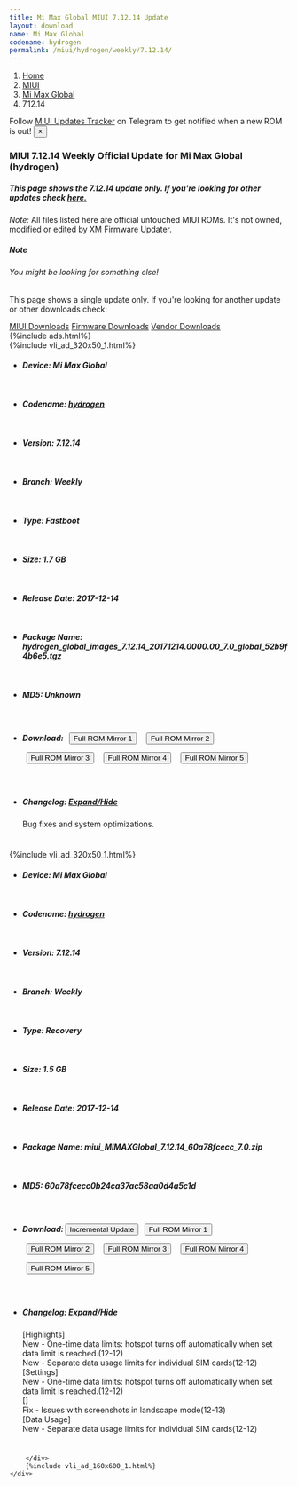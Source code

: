 ```yaml
---
title: Mi Max Global MIUI 7.12.14 Update
layout: download
name: Mi Max Global
codename: hydrogen
permalink: /miui/hydrogen/weekly/7.12.14/
---
```

<nav aria-label="breadcrumb">
    <ol class="breadcrumb">
        <li class="breadcrumb-item"><a href="/">Home</a></li>
        <li class="breadcrumb-item"><a href="/miui/">MIUI</a></li>
        <li class="breadcrumb-item"><a href="/miui/hydrogen/">Mi Max Global</a></li>
        <li class="breadcrumb-item active" aria-current="page">7.12.14</li>
    </ol>
</nav>
<div class="alert alert-primary alert-dismissible fade show" role="alert">
    Follow <a href="https://t.me/MIUIUpdatesTracker" class="alert-link">MIUI Updates Tracker</a> on Telegram to get
    notified when a new ROM is out!
    <button type="button" class="close" data-dismiss="alert" aria-label="Close">
        <span aria-hidden="true">&times;</span>
    </button>
</div>
<div class="col-12 mx-auto">
    <h3 class="title bg-light p-2 rounded">MIUI 7.12.14 Weekly Official Update for Mi Max Global (hydrogen)</h3>
    <h5>This page shows the 7.12.14 update only. If you're looking for other updates check
        <a href="/miui/hydrogen/">here.</a></h5>
    <p><i>Note: </i>All files listed here are official untouched MIUI ROMs.
        It's not owned, modified or edited by XM Firmware Updater.</p>
    <div class="card">
        <div class="card-body">
            <h5 class="card-title">Note</h5>
            <h6 class="card-subtitle mb-2 text-muted">You might be looking for something else!</h6>
            <p class="card-text">This page shows a single update only.
                If you're looking for another update or other downloads check:</p>
            <a href="/miui/" class="card-link">MIUI Downloads</a>
            <a href="/firmware/" class="card-link">Firmware Downloads</a>
            <a href="/vendor/" class="card-link">Vendor Downloads</a>
        </div>
    </div>
    {%include ads.html%}
    <div class="row justify-content-center">
        <div class="col-10" id="downloads">
                    <div class="card card-body">
            {%include vli_ad_320x50_1.html%}
            <ul class="list-unstyled">
                <li style="padding-bottom: 10px;">
                    <h5><b>Device: </b>Mi Max Global</h5>
                </li>
                <li style="padding-bottom: 10px;">
                    <h5><b>Codename: </b> <a href="/miui/hydrogen/" target="_blank">hydrogen</a> </h5>
                </li>
                <li style="padding-bottom: 10px;">
                    <h5><b>Version: </b>7.12.14</h5>
                </li>
                <li style="padding-bottom: 10px;">
                    <h5><b>Branch: </b>Weekly</h5>
                </li>
                <li style="padding-bottom: 10px;">
                    <h5><b>Type: </b>Fastboot</h5>
                </li>
                <li style="padding-bottom: 10px;">
                    <h5><b>Size: </b>1.7 GB</h5>
                </li>
                <li style="padding-bottom: 10px;">
                    <h5><b>Release Date: </b>2017-12-14</h5>
                </li>
                <li style="padding-bottom: 10px;">
                    <h5><b>Package Name: </b><span id="filename" class="text-dark">hydrogen_global_images_7.12.14_20171214.0000.00_7.0_global_52b9f4b6e5.tgz</span></h5>
                </li>
                <li style="padding-bottom: 10px;">
                    <h5><b>MD5: </b><span id="md5" class="text-muted">Unknown</span></h5>
                </li>
                <li style="padding-bottom: 10px;">
                    <h5><b>Download: </b> <button type="button" id="download" class="btn btn-primary" style="margin: 7px;" onclick="window.open('https://cdnorg.d.miui.com/7.12.14/hydrogen_global_images_7.12.14_20171214.0000.00_7.0_global_52b9f4b6e5.tgz', '_blank');"><i class="fa fa-download"></i> Full ROM Mirror 1</button> <button type="button" id="download" class="btn btn-primary" style="margin: 7px;" onclick="window.open('https://bkt-sgp-miui-ota-update-alisgp.oss-ap-southeast-1.aliyuncs.com/7.12.14/hydrogen_global_images_7.12.14_20171214.0000.00_7.0_global_52b9f4b6e5.tgz', '_blank');"><i class="fa fa-download"></i> Full ROM Mirror 2</button> <button type="button" id="download" class="btn btn-primary" style="margin: 7px;" onclick="window.open('https://bn.d.miui.com/7.12.14/hydrogen_global_images_7.12.14_20171214.0000.00_7.0_global_52b9f4b6e5.tgz', '_blank');"><i class="fa fa-download"></i> Full ROM Mirror 3</button> <button type="button" id="download" class="btn btn-primary" style="margin: 7px;" onclick="window.open('https://bigota.d.miui.com/7.12.14/hydrogen_global_images_7.12.14_20171214.0000.00_7.0_global_52b9f4b6e5.tgz', '_blank');"><i class="fa fa-download"></i> Full ROM Mirror 4</button> <button type="button" id="download" class="btn btn-primary" style="margin: 7px;" onclick="window.open('https://hugeota.d.miui.com/7.12.14/hydrogen_global_images_7.12.14_20171214.0000.00_7.0_global_52b9f4b6e5.tgz', '_blank');"><i class="fa fa-download"></i> Full ROM Mirror 5</button></h5>
                </li>
                <li style="padding-bottom: 10px;">
                    <h5><b>Changelog: </b><a href="#hydrogen_1_changelog" data-toggle="collapse" role="button"
                            aria-expanded="false" aria-controls="hydrogen_1_changelog"> <i class="fa fa-arrow-down"
                                aria-hidden="true"></i> Expand/Hide</a></h5>
                    <div class="collapse" id="hydrogen_1_changelog">
                        <p id="changelog_text">Bug fixes and system optimizations.</p>
                    </div>
                </li>
            </ul>
        </div>
        <div class="card card-body">
            {%include vli_ad_320x50_1.html%}
            <ul class="list-unstyled">
                <li style="padding-bottom: 10px;">
                    <h5><b>Device: </b>Mi Max Global</h5>
                </li>
                <li style="padding-bottom: 10px;">
                    <h5><b>Codename: </b> <a href="/miui/hydrogen/" target="_blank">hydrogen</a> </h5>
                </li>
                <li style="padding-bottom: 10px;">
                    <h5><b>Version: </b>7.12.14</h5>
                </li>
                <li style="padding-bottom: 10px;">
                    <h5><b>Branch: </b>Weekly</h5>
                </li>
                <li style="padding-bottom: 10px;">
                    <h5><b>Type: </b>Recovery</h5>
                </li>
                <li style="padding-bottom: 10px;">
                    <h5><b>Size: </b>1.5 GB</h5>
                </li>
                <li style="padding-bottom: 10px;">
                    <h5><b>Release Date: </b>2017-12-14</h5>
                </li>
                <li style="padding-bottom: 10px;">
                    <h5><b>Package Name: </b><span id="filename" class="text-dark">miui_MIMAXGlobal_7.12.14_60a78fcecc_7.0.zip</span></h5>
                </li>
                <li style="padding-bottom: 10px;">
                    <h5><b>MD5: </b><span id="md5" class="text-muted">60a78fcecc0b24ca37ac58aa0d4a5c1d</span></h5>
                </li>
                <li style="padding-bottom: 10px;">
                    <h5><b>Download: </b><button type="button" id="incremental_download" class="btn btn-warning" onclick="window.open('https://bigota.d.miui.com/7.12.14/miui-blockota-sagit_global-7.12.8-7.12.14-a63d21455e-7.1.zip', '_blank');"><i class="fa fa-download"></i> Incremental Update</button> <button type="button" id="download" class="btn btn-primary" style="margin: 7px;" onclick="window.open('https://cdnorg.d.miui.com/7.12.14/miui_MIMAXGlobal_7.12.14_60a78fcecc_7.0.zip', '_blank');"><i class="fa fa-download"></i> Full ROM Mirror 1</button> <button type="button" id="download" class="btn btn-primary" style="margin: 7px;" onclick="window.open('https://bkt-sgp-miui-ota-update-alisgp.oss-ap-southeast-1.aliyuncs.com/7.12.14/miui_MIMAXGlobal_7.12.14_60a78fcecc_7.0.zip', '_blank');"><i class="fa fa-download"></i> Full ROM Mirror 2</button> <button type="button" id="download" class="btn btn-primary" style="margin: 7px;" onclick="window.open('https://bn.d.miui.com/7.12.14/miui_MIMAXGlobal_7.12.14_60a78fcecc_7.0.zip', '_blank');"><i class="fa fa-download"></i> Full ROM Mirror 3</button> <button type="button" id="download" class="btn btn-primary" style="margin: 7px;" onclick="window.open('https://bigota.d.miui.com/7.12.14/miui_MIMAXGlobal_7.12.14_60a78fcecc_7.0.zip', '_blank');"><i class="fa fa-download"></i> Full ROM Mirror 4</button> <button type="button" id="download" class="btn btn-primary" style="margin: 7px;" onclick="window.open('https://hugeota.d.miui.com/7.12.14/miui_MIMAXGlobal_7.12.14_60a78fcecc_7.0.zip', '_blank');"><i class="fa fa-download"></i> Full ROM Mirror 5</button></h5>
                </li>
                <li style="padding-bottom: 10px;">
                    <h5><b>Changelog: </b><a href="#hydrogen_2_changelog" data-toggle="collapse" role="button"
                            aria-expanded="false" aria-controls="hydrogen_2_changelog"> <i class="fa fa-arrow-down"
                                aria-hidden="true"></i> Expand/Hide</a></h5>
                    <div class="collapse" id="hydrogen_2_changelog">
                        <p id="changelog_text">[Highlights]<br>New - One-time data limits: hotspot turns off automatically when set data limit is reached.(12-12)<br>New - Separate data usage limits for individual SIM cards(12-12)<br>[Settings]<br>New - One-time data limits: hotspot turns off automatically when set data limit is reached.(12-12)<br>[]<br>Fix - Issues with screenshots in landscape mode(12-13)<br>[Data Usage]<br>New - Separate data usage limits for individual SIM cards(12-12)</p>
                    </div>
                </li>
            </ul>
        </div>

        </div>
        {%include vli_ad_160x600_1.html%}
    </div>
</div>
